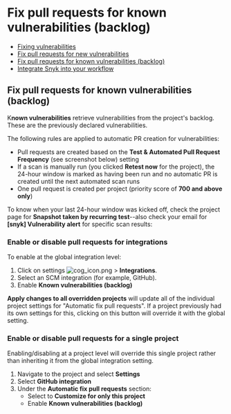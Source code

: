 # Fix pull requests for known vulnerabilities \(backlog\)

* [ Fixing vulnerabilities](https://github.com/snyk/user-docs/tree/75cbddc84902693171786610d68edd1dc502bd55/hc/en-us/articles/360011484018-Fixing-vulnerabilities/README.md)
* [ Fix pull requests for new vulnerabilities](https://github.com/snyk/user-docs/tree/75cbddc84902693171786610d68edd1dc502bd55/hc/en-us/articles/360017186498-Fix-pull-requests-for-new-vulnerabilities/README.md)
* [ Fix pull requests for known vulnerabilities \(backlog\)](https://github.com/snyk/user-docs/tree/75cbddc84902693171786610d68edd1dc502bd55/hc/en-us/articles/360017186958-Fix-pull-requests-for-known-vulnerabilities-backlog-/README.md)
* [ Integrate Snyk into your workflow](https://github.com/snyk/user-docs/tree/75cbddc84902693171786610d68edd1dc502bd55/hc/en-us/articles/360011377157-Integrate-Snyk-into-your-workflow/README.md)

## Fix pull requests for known vulnerabilities \(backlog\)

K**nown vulnerabilities** retrieve vulnerabilities from the project's backlog. These are the previously declared vulnerabilities.

The following rules are applied to automatic PR creation for vulnerabilities:

* Pull requests are created based on the **Test & Automated Pull Request Frequency** \(see screenshot below\) setting
* If a scan is manually run \(you clicked **Retest now** for the project\), the 24-hour window is marked as having been run and no automatic PR is created until the next automated scan runs
* One pull request is created per project \(priority score of **700 and above only**\)

To know when your last 24-hour window was kicked off, check the project page for **Snapshot taken by recurring test**--also check your email for **\[snyk\] Vulnerability alert** for specific scan results:

### Enable or disable pull requests for integrations

To enable at the global integration level:

1. Click on settings ![cog\_icon.png](https://support.snyk.io/hc/article_attachments/4402908592145/cog_icon.png) &gt; **Integrations**.
2. Select an SCM integration \(for example, GitHub\).
3. Enable **Known vulnerabilities \(backlog\)**

**Apply changes to all overridden projects** will update all of the individual project settings for "Automatic fix pull requests". If a project previously had its own settings for this, clicking on this button will override it with the global setting.

### Enable or disable pull requests for a single project

Enabling/disabling at a project level will override this single project rather than inheriting it from the global integration setting.

1. Navigate to the project and select **Settings**
2. Select **GitHub integration**
3. Under the **Automatic fix pull requests** section:
   * Select to **Customize for only this project**
   * Enable **Known vulnerabilities \(backlog\)**

